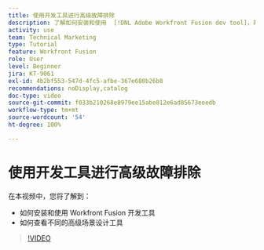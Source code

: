 ```yaml
---
title: 使用开发工具进行高级故障排除
description: 了解如何安装和使用  [!DNL Adobe Workfront Fusion dev tool]，并查看它包含的不同的高级场景设计工具。
activity: use
team: Technical Marketing
type: Tutorial
feature: Workfront Fusion
role: User
level: Beginner
jira: KT-9061
exl-id: 4b2bf553-547d-4fc5-afbe-367e680b26b8
recommendations: noDisplay,catalog
doc-type: video
source-git-commit: f033b210268e8979ee15abe812e6ad85673eeedb
workflow-type: tm+mt
source-wordcount: '54'
ht-degree: 100%

---
```


# 使用开发工具进行高级故障排除

在本视频中，您将了解到：

* 如何安装和使用 Workfront Fusion 开发工具
* 如何查看不同的高级场景设计工具

>[!VIDEO](https://video.tv.adobe.com/v/335302/?quality=12&learn=on)
